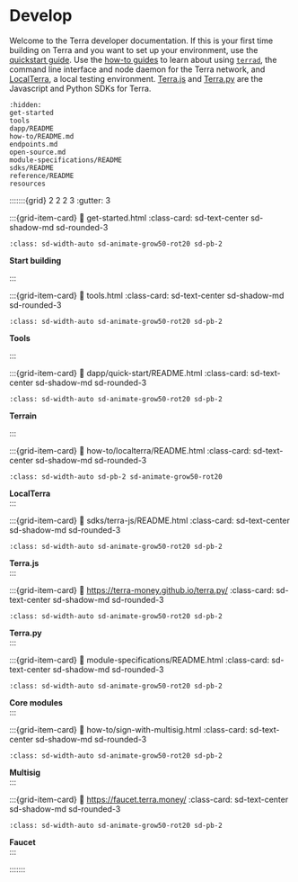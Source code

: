 # Develop

Welcome to the Terra developer documentation. If this is your first time building on Terra and you want to set up your environment, use the [quickstart guide](dapp/quick-start/README.md). Use the [how-to guides](how-to/README.md) to learn about using [`terrad`](how-to/terrad/README.md), the command line interface and node daemon for the Terra network, and [LocalTerra](how-to/localterra/README.md), a local testing environment. [Terra.js](sdks/terra-js/README.md) and [Terra.py](https://terra-money.github.io/terra.py/) are the Javascript and Python SDKs for Terra.

```{toctree}
:hidden:
get-started
tools
dapp/README
how-to/README.md
endpoints.md
open-source.md
module-specifications/README
sdks/README
reference/README
resources
```

:::::::{grid} 2 2 2 3
:gutter: 3

:::{grid-item-card}
:link: get-started.html
:class-card: sd-text-center sd-shadow-md sd-rounded-3
```{image} /img/Build_a_dApp_ver2.svg
:class: sd-width-auto sd-animate-grow50-rot20 sd-pb-2
```
**Start building**  

:::

:::{grid-item-card}
:link: tools.html
:class-card: sd-text-center sd-shadow-md sd-rounded-3
```{image} /img/Terrad.svg
:class: sd-width-auto sd-animate-grow50-rot20 sd-pb-2
```
**Tools**

:::

:::{grid-item-card}
:link: dapp/quick-start/README.html
:class-card: sd-text-center sd-shadow-md sd-rounded-3
```{image} /img/terrain.png
:class: sd-width-auto sd-animate-grow50-rot20 sd-pb-2
```
**Terrain**  

:::

:::{grid-item-card}
:link: how-to/localterra/README.html
:class-card: sd-text-center sd-shadow-md sd-rounded-3
```{image} /img/LocalTerra.svg
:class: sd-width-auto sd-pb-2 sd-animate-grow50-rot20
```
**LocalTerra**  
:::

:::{grid-item-card}
:link: sdks/terra-js/README.html
:class-card: sd-text-center sd-shadow-md sd-rounded-3
```{image} /img/terra_js.svg
:class: sd-width-auto sd-animate-grow50-rot20 sd-pb-2
```
**Terra.js**  
:::

:::{grid-item-card}
:link: https://terra-money.github.io/terra.py/
:class-card: sd-text-center sd-shadow-md sd-rounded-3
```{image} /img/terra_sdk.svg
:class: sd-width-auto sd-animate-grow50-rot20 sd-pb-2
```
**Terra.py**  
:::

:::{grid-item-card}
:link: module-specifications/README.html
:class-card: sd-text-center sd-shadow-md sd-rounded-3
```{image} /img/icon_core.svg
:class: sd-width-auto sd-animate-grow50-rot20 sd-pb-2
```
**Core modules**  
:::

:::{grid-item-card}
:link: how-to/sign-with-multisig.html
:class-card: sd-text-center sd-shadow-md sd-rounded-3
```{image} /img/Ecosystem_ver2.svg
:class: sd-width-auto sd-animate-grow50-rot20 sd-pb-2
```
**Multisig**  
:::

:::{grid-item-card}
:link: https://faucet.terra.money/
:class-card: sd-text-center sd-shadow-md sd-rounded-3
```{image} /img/Faucet.svg
:class: sd-width-auto sd-animate-grow50-rot20 sd-pb-2
```
**Faucet**  
:::

:::::::
